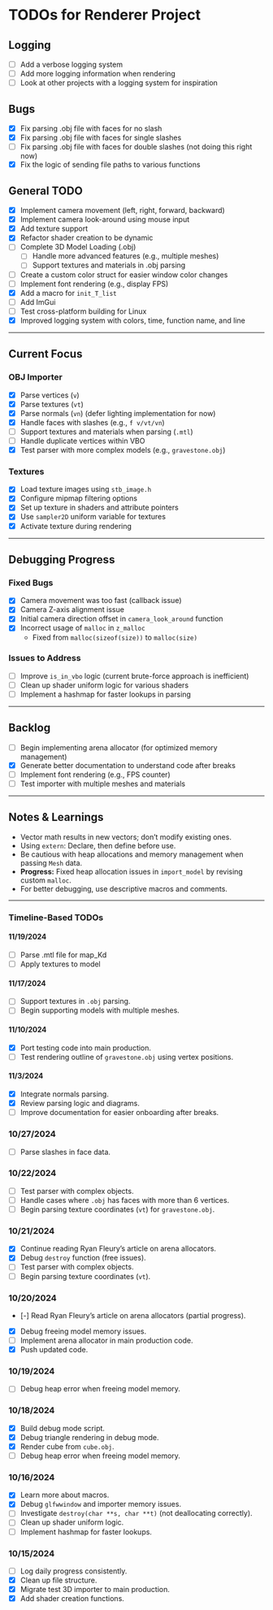 # TODOs for Renderer Project

## Logging
- [ ] Add a verbose logging system
- [ ] Add more logging information when rendering
- [ ] Look at other projects with a logging system for inspiration

## Bugs
- [x] Fix parsing .obj file with faces for no slash
- [x] Fix parsing .obj file with faces for single slashes
- [ ] Fix parsing .obj file with faces for double slashes (not doing this right now) 
- [x] Fix the logic of sending file paths to various functions 

## General TODO
- [x] Implement camera movement (left, right, forward, backward)  
- [x] Implement camera look-around using mouse input  
- [x] Add texture support  
- [x] Refactor shader creation to be dynamic  
- [ ] Complete 3D Model Loading (.obj)  
  - [ ] Handle more advanced features (e.g., multiple meshes)  
  - [ ] Support textures and materials in .obj parsing  
- [ ] Create a custom color struct for easier window color changes  
- [ ] Implement font rendering (e.g., display FPS)  
- [x] Add a macro for `init_T_list`  
- [ ] Add ImGui
- [ ] Test cross-platform building for Linux 
- [x] Improved logging system with colors, time, function name, and line
---

## Current Focus
### OBJ Importer
- [x] Parse vertices (`v`)  
- [x] Parse textures (`vt`)  
- [x] Parse normals (`vn`) (defer lighting implementation for now)  
- [x] Handle faces with slashes (e.g., `f v/vt/vn`)  
- [ ] Support textures and materials when parsing (`.mtl`)  
- [ ] Handle duplicate vertices within VBO  
- [x] Test parser with more complex models (e.g., `gravestone.obj`)  

### Textures
- [x] Load texture images using `stb_image.h`  
- [x] Configure mipmap filtering options  
- [x] Set up texture in shaders and attribute pointers  
- [x] Use `sampler2D` uniform variable for textures  
- [x] Activate texture during rendering  

---

## Debugging Progress
### Fixed Bugs
- [x] Camera movement was too fast (callback issue)  
- [x] Camera Z-axis alignment issue  
- [x] Initial camera direction offset in `camera_look_around` function  
- [x] Incorrect usage of `malloc` in `z_malloc`  
  - Fixed from `malloc(sizeof(size))` to `malloc(size)`  

### Issues to Address
- [ ] Improve `is_in_vbo` logic (current brute-force approach is inefficient)  
- [ ] Clean up shader uniform logic for various shaders  
- [ ] Implement a hashmap for faster lookups in parsing  

---

## Backlog
- [ ] Begin implementing arena allocator (for optimized memory management)  
- [x] Generate better documentation to understand code after breaks  
- [ ] Implement font rendering (e.g., FPS counter)  
- [ ] Test importer with multiple meshes and materials  

---

## Notes & Learnings
- Vector math results in new vectors; don’t modify existing ones.  
- Using `extern`: Declare, then define before use.  
- Be cautious with heap allocations and memory management when passing `Mesh` data.  
- **Progress:** Fixed heap allocation issues in `import_model` by revising custom `malloc`.  
- For better debugging, use descriptive macros and comments.  

---

### Timeline-Based TODOs
#### 11/19/2024  
- [ ] Parse .mtl file for map_Kd
- [ ] Apply textures to model

#### 11/17/2024  
- [ ] Support textures in `.obj` parsing.  
- [ ] Begin supporting models with multiple meshes.  

#### 11/10/2024  
- [x] Port testing code into main production.  
- [ ] Test rendering outline of `gravestone.obj` using vertex positions.  

#### 11/3/2024  
- [x] Integrate normals parsing.  
- [x] Review parsing logic and diagrams.  
- [ ] Improve documentation for easier onboarding after breaks.  

### 10/27/2024  
- [ ] Parse slashes in face data.  

### 10/22/2024  
- [ ] Test parser with complex objects.  
- [ ] Handle cases where `.obj` has faces with more than 6 vertices.  
- [ ] Begin parsing texture coordinates (`vt`) for `gravestone.obj`.  

### 10/21/2024  
- [x] Continue reading Ryan Fleury’s article on arena allocators.  
- [x] Debug `destroy` function (free issues).  
- [ ] Test parser with complex objects.  
- [ ] Begin parsing texture coordinates (`vt`).  

### 10/20/2024  
- [-] Read Ryan Fleury’s article on arena allocators (partial progress).  
- [x] Debug freeing model memory issues.  
- [ ] Implement arena allocator in main production code.  
- [x] Push updated code.  

### 10/19/2024  
- [ ] Debug heap error when freeing model memory.  

### 10/18/2024  
- [x] Build debug mode script.  
- [x] Debug triangle rendering in debug mode.  
- [x] Render cube from `cube.obj`.  
- [ ] Debug heap error when freeing model memory.  

### 10/16/2024  
- [x] Learn more about macros.  
- [x] Debug `glfwwindow` and importer memory issues.  
- [ ] Investigate `destroy(char **s, char **t)` (not deallocating correctly).  
- [ ] Clean up shader uniform logic.  
- [ ] Implement hashmap for faster lookups.  

### 10/15/2024  
- [ ] Log daily progress consistently.  
- [x] Clean up file structure.  
- [x] Migrate test 3D importer to main production.  
- [x] Add shader creation functions.
